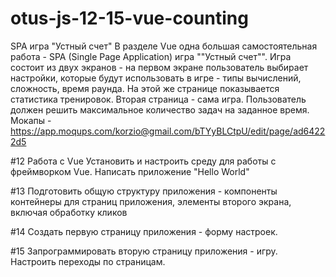 # otus-js-12-15-vue-counting

SPA игра "Устный счет"
В разделе Vue одна большая самостоятельная работа - SPA (Single Page Application) игра ""Устный счет"". Игра состоит из двух экранов - на первом экране пользователь выбирает настройки, которые будут использовать в игре - типы вычислений, сложность, время раунда. На этой же странице показывается статистика тренировок. Вторая страница - сама игра. Пользователь должен решить максимальное количество задач на заданное время. Мокапы - https://app.moqups.com/korzio@gmail.com/bTYyBLCtpU/edit/page/ad64222d5

#12 Работа с Vue
    Установить и настроить среду для работы с фреймворком Vue. Написать приложение "Hello World"

#13 Подготовить общую структуру приложения - компоненты контейнеры для страниц приложения, элементы второго экрана, включая обработку кликов

#14 Создать первую страницу приложения - форму настроек.

#15 Запрограммировать вторую страницу приложения - игру.
    Настроить переходы по страницам.